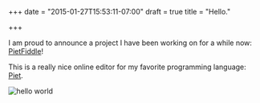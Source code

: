 +++
date = "2015-01-27T15:53:11-07:00"
draft = true
title = "Hello."

+++

I am proud to announce a project I have been working on for a while now: [PietFiddle](http://www.pietfiddle.net)!

This is a really nice online editor for my favorite programming language: [Piet](http://www.dangermouse.net/esoteric/piet.html).

![hello world](http://www.pietfiddle.net/img/~1UG4okp.png?cs=9)